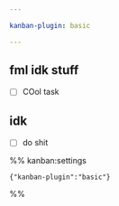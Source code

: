 ```yaml
---

kanban-plugin: basic

---
```


## fml idk stuff

- [ ] COol task


## 



## idk

- [ ] do shit




%% kanban:settings
```
{"kanban-plugin":"basic"}
```
%%